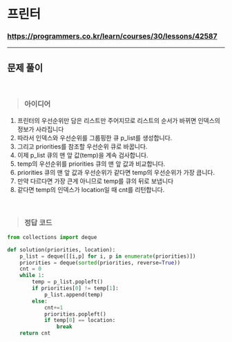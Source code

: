 # 프린터

### https://programmers.co.kr/learn/courses/30/lessons/42587

<hr>

## 문제 풀이

<br>

> ### 아이디어
1. 프린터의 우선순위만 담은 리스트만 주어지므로 리스트의 순서가 바뀌면 인덱스의 정보가 사라집니다
2. 따라서 인덱스와 우선순위를 그룹핑한 큐 p_list를 생성합니다.
3. 그리고 priorities를 참조할 우선순위 큐로 바꿉니다.
4. 이제 p_list 큐의 맨 앞 값(temp)을 계속 검사합니다.
5. temp의 우선순위를 priorities 큐의 맨 앞 값과 비교합니다.
6. priorities 큐의 맨 앞 값과 우선순위가 같다면 temp의 우선순위가 가장 큽니다.
7. 만약 다르다면 가장 큰게 아니므로 temp를 큐의 뒤로 보냅니다
8. 같다면 temp의 인덱스가 location일 때 cnt를 리턴합니다.

<br>

> ### 정답 코드
```python
from collections import deque

def solution(priorities, location):
    p_list = deque([[i,p] for i, p in enumerate(priorities)])
    priorities = deque(sorted(priorities, reverse=True))
    cnt = 0
    while 1:
        temp = p_list.popleft()
        if priorities[0] != temp[1]:
            p_list.append(temp)
        else:
            cnt+=1
            priorities.popleft()
            if temp[0] == location:
                break
    return cnt
```